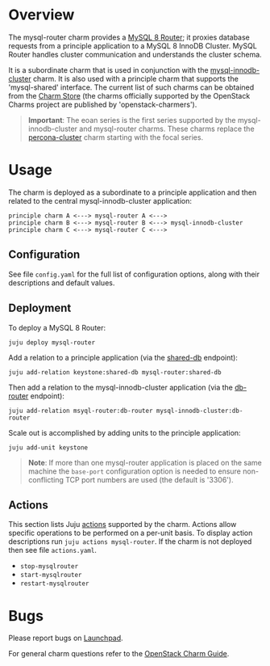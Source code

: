 # Overview

The mysql-router charm provides a [MySQL 8 Router][upstream-mysql8-router]; it
proxies database requests from a principle application to a MySQL 8 InnoDB
Cluster. MySQL Router handles cluster communication and understands the cluster
schema.

It is a subordinate charm that is used in conjunction with the
[mysql-innodb-cluster][mysql-innodb-cluster-charm] charm. It is also used with
a principle charm that supports the 'mysql-shared' interface. The current list
of such charms can be obtained from the [Charm
Store][charms-requires-mysql-shared] (the charms officially supported by the
OpenStack Charms project are published by 'openstack-charmers').

> **Important**: The eoan series is the first series supported by the
  mysql-innodb-cluster and mysql-router charms. These charms replace the
  [percona-cluster][percona-cluster-charm] charm starting with the focal
  series.

# Usage

The charm is deployed as a subordinate to a principle application and then
related to the central mysql-innodb-cluster application:

    principle charm A <---> mysql-router A <--->
    principle charm B <---> mysql-router B <---> mysql-innodb-cluster
    principle charm C <---> mysql-router C <--->

## Configuration

See file `config.yaml` for the full list of configuration options, along with
their descriptions and default values.

## Deployment

To deploy a MySQL 8 Router:

    juju deploy mysql-router

Add a relation to a principle application (via the [shared-db][shared-db]
endpoint):

    juju add-relation keystone:shared-db mysql-router:shared-db

Then add a relation to the mysql-innodb-cluster application (via the
[db-router][db-router] endpoint):

    juju add-relation msyql-router:db-router mysql-innodb-cluster:db-router

Scale out is accomplished by adding units to the principle application:

    juju add-unit keystone

> **Note**: If more than one mysql-router application is placed on the same
  machine the `base-port` configuration option is needed to ensure
  non-conflicting TCP port numbers are used (the default is '3306').

## Actions

This section lists Juju [actions][juju-docs-actions] supported by the charm.
Actions allow specific operations to be performed on a per-unit basis. To
display action descriptions run `juju actions mysql-router`. If the
charm is not deployed then see file `actions.yaml`.

* `stop-mysqlrouter`
* `start-mysqlrouter`
* `restart-mysqlrouter`

# Bugs

Please report bugs on [Launchpad][lp-bugs-charm-mysql-router].

For general charm questions refer to the [OpenStack Charm Guide][cg].

<!-- LINKS -->

[cg]: https://docs.openstack.org/charm-guide
[lp-bugs-charm-mysql-router]: https://bugs.launchpad.net/charm-mysql-router/+filebug
[juju-docs-actions]: https://jaas.ai/docs/actions
[percona-cluster-charm]: https://jaas.ai/percona-cluster
[mysql-router-charm]: https://jaas.ai/mysql-router
[mysql-innodb-cluster-charm]: https://jaas.ai/mysql-innodb-cluster
[upstream-mysql8-router]: https://dev.mysql.com/doc/mysql-router/8.0/en/
[db-router]: https://github.com/openstack-charmers/charm-interface-mysql-router
[shared-db]: https://github.com/openstack/charm-interface-mysql-shared
[cdg-app-ha-mysql8]: https://docs.openstack.org/project-deploy-guide/charm-deployment-guide/latest/app-ha.html#mysql-8
[charms-requires-mysql-shared]: https://jaas.ai/search?requires=mysql-shared
